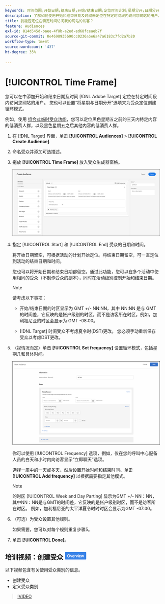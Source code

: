 ```yaml
---
keywords: 时间范围;开始日期;结束日期;开始/结束日期;定位时间计划;星期分开;日期分开;分开
description: 了解如何使用开始和结束日期及时间来定位在特定时间段内访问您网站的用户。
title: 我能否定位在特定时间访问我的网站的访客？
feature: Audiences
exl-id: 814d545d-baee-4f8b-a2ed-ed68fceaeb7f
source-git-commit: 0e4698935b90cc0236abe6a47a6183c7fd2a7b20
workflow-type: tm+mt
source-wordcount: '437'
ht-degree: 35%

---
```


# [!UICONTROL Time Frame]

您可以在中添加开始和结束日期及时间 [!DNL Adobe Target] 定位在特定时间段内访问您网站的用户。 您也可以设置“将星期与日期分开”选项来为受众定位创建循环模式。

例如，使用 [组合式临时受众功能](/help/main/c-target/combining-multiple-audiences.md#concept_A7386F1EA4394BD2AB72399C225981E5)，您可以定位黑色星期五之前的三天内特定内容的低消费人群，以及黑色星期五之后其他内容的低消费人群。

1. 在 [!DNL Target] 界面，单击 **[!UICONTROL Audiences]** > **[!UICONTROL Create Audience]**.
1. 命名受众并添加可选描述。
1. 拖放 **[!UICONTROL Time Frame]** 放入受众生成器窗格。

   ![target_timeframe_dialog图像](assets/target_timeframe_dialog.png)

1. 指定 [!UICONTROL Start] 和 [!UICONTROL End] 受众的日期和时间。

   将开始日期留空，可根据活动的计划开始定位。将结束日期留空，可一直定位到活动的结束日期和时间。

   您也可以将开始日期和结束日期都留空。通过此功能，您可以在多个活动中使用相同的受众（不制作受众的副本），同时在活动级别控制开始和结束日期。

   >[!NOTE]
   >
   >请考虑以下事项：
   >
   >* 开始/结束日期的时区显示为 GMT +/- NN:NN，其中 NN:NN 是与 GMT 的时间差，它反映的是帐户级别的时区，而不是访客所在时区。例如，加利福尼亚的时区会显示为 GMT -08:00。
   >
   >* [!DNL Target] 时间受众不考虑夏令时(DST)更改。 您必须手动重新保存受众以考虑DST更改。

1. （视情况而定）单击 **[!UICONTROL Set frequency]** 设置循环模式，包括星期几和具体时间。

   ![将星期与日期分开](assets/week_and_day_parting.png)

   你可以使用 [!UICONTROL Frequency] 选项，例如，仅在您的呼叫中心配备人员的白天和小时内向访客显示“立即聊天”选项。

   选择一周中的一天或多天，然后设置开始时间和结束时间。单击 **[!UICONTROL Add frequency]** 以根据需要指定其他模式。

   >[!NOTE]
   >
   >的时区 [!UICONTROL Week and Day Parting] 显示为GMT +/- NN：NN，其中NN：NN是与GMT的时间差，它反映的是帐户级别时区，而不是访客所在时区。 例如，加利福尼亚的太平洋夏令时时时区会显示为GMT -07:00。

1. （可选）为受众设置其他规则。

   如果需要，您可以对每个规则重复步骤5。

1. 单击 **[!UICONTROL Done]**。

## 培训视频：创建受众 ![“概述”标记](/help/main/assets/overview.png)

以下视频包含有关使用受众类别的信息。

* 创建受众
* 定义受众类别

>[!VIDEO](https://video.tv.adobe.com/v/17392)
